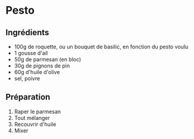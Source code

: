 # Pesto

## Ingrédients

* 100g de roquette, ou un bouquet de basilic, en fonction du pesto voulu
* 1 gousse d'ail
* 50g de parmesan (en bloc)
* 30g de pignons de pin
* 60g d'huile d'olive
* sel, poivre

## Préparation

1. Raper le parmesan
2. Tout mélanger
3. Recouvrir d'huile
4. Mixer
